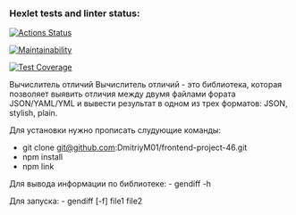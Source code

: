 ### Hexlet tests and linter status:
[![Actions Status](https://github.com/DmitriyM01/frontend-project-46/workflows/hexlet-check/badge.svg)](https://github.com/DmitriyM01/frontend-project-46/actions)

[![Maintainability](https://api.codeclimate.com/v1/badges/46028c8fd966ef91828b/maintainability)](https://codeclimate.com/github/DmitriyM01/frontend-project-46/maintainability)

[![Test Coverage](https://api.codeclimate.com/v1/badges/46028c8fd966ef91828b/test_coverage)](https://codeclimate.com/github/DmitriyM01/frontend-project-46/test_coverage)

Вычислитель отличий
Вычислитель отличий - это библиотека, которая позволяет выявить отличия между двумя файлами фората JSON/YAML/YML и вывести результат в одном из трех форматов: JSON, stylish, plain.

Для установки нужно прописать слудующие команды: 
- git clone git@github.com:DmitriyM01/frontend-project-46.git
- npm install
- npm link

Для вывода информации по библиотеке:
    - gendiff -h

Для запуска: 
    - gendiff [-f<format>] file1 file2
